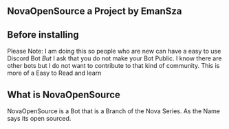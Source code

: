 ## NovaOpenSource a Project by EmanSza

## Before installing
Please Note: I am doing this so people who are new can have a easy to use Discord Bot *But* I ask that you do not make your Bot Public. I know there are other bots but I do not want to contribute to that kind of community. This is more of a Easy to Read and learn

## What is NovaOpenSource
NovaOpenSource is a Bot that is a Branch of the Nova Series. As the Name says its open sourced.
 